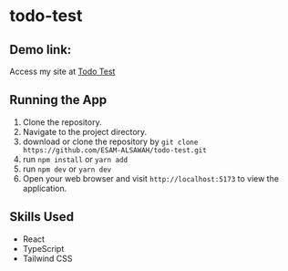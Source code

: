 # todo-test

## Demo link:

Access my site at [Todo Test](https://todo-test-omega.vercel.app/)

## Running the App

1. Clone the repository.
2. Navigate to the project directory.
3. download or clone the repository by `git clone https://github.com/ESAM-ALSAWAH/todo-test.git`
4. run `npm install` or `yarn add`
5. run `npm dev` or `yarn dev`
6. Open your web browser and visit `http://localhost:5173` to view the application.

## Skills Used

- React
- TypeScript
- Tailwind CSS
